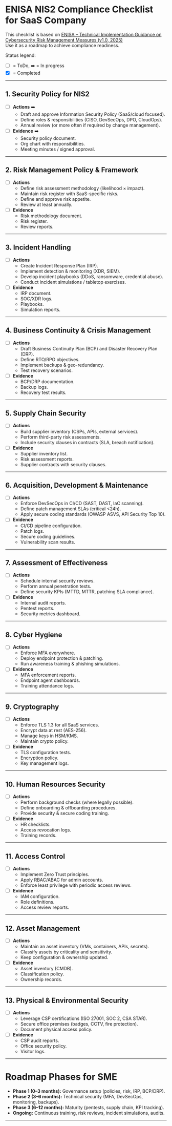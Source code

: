 # ENISA NIS2 Compliance Checklist for SaaS Company

This checklist is based on [ENISA – Technical Implementation Guidance on Cybersecurity Risk Management Measures (v1.0, 2025)](https://www.enisa.europa.eu/sites/default/files/2025-06/ENISA_Technical_implementation_guidance_on_cybersecurity_risk_management_measures_version_1.0.pdf)  
Use it as a roadmap to achieve compliance readiness.  

Status legend:  
- [ ] = ToDo,  ➡️ = In progress
- [x] = Completed   

---

## 1. Security Policy for NIS2
- [ ] **Actions** ➡️
  - Draft and approve Information Security Policy (SaaS/cloud focused).
  - Define roles & responsibilities (CISO, DevSecOps, DPO, CloudOps).
  - Annual review (or more often if required by change management).
- [ ] **Evidence** ➡️
  - Security policy document.
  - Org chart with responsibilities.
  - Meeting minutes / signed approval.

---

## 2. Risk Management Policy & Framework
- [ ] **Actions**
  - Define risk assessment methodology (likelihood × impact).
  - Maintain risk register with SaaS-specific risks.
  - Define and approve risk appetite.
  - Review at least annually.
- [ ] **Evidence**
  - Risk methodology document.
  - Risk register.
  - Review reports.

---

## 3. Incident Handling
- [ ] **Actions**
  - Create Incident Response Plan (IRP).
  - Implement detection & monitoring (XDR, SIEM).
  - Develop incident playbooks (DDoS, ransomware, credential abuse).
  - Conduct incident simulations / tabletop exercises.
- [ ] **Evidence**
  - IRP document.
  - SOC/XDR logs.
  - Playbooks.
  - Simulation reports.

---

## 4. Business Continuity & Crisis Management
- [ ] **Actions**
  - Draft Business Continuity Plan (BCP) and Disaster Recovery Plan (DRP).
  - Define RTO/RPO objectives.
  - Implement backups & geo-redundancy.
  - Test recovery scenarios.
- [ ] **Evidence**
  - BCP/DRP documentation.
  - Backup logs.
  - Recovery test results.

---

## 5. Supply Chain Security
- [ ] **Actions**
  - Build supplier inventory (CSPs, APIs, external services).
  - Perform third-party risk assessments.
  - Include security clauses in contracts (SLA, breach notification).
- [ ] **Evidence**
  - Supplier inventory list.
  - Risk assessment reports.
  - Supplier contracts with security clauses.

---

## 6. Acquisition, Development & Maintenance
- [ ] **Actions**
  - Enforce DevSecOps in CI/CD (SAST, DAST, IaC scanning).
  - Define patch management SLAs (critical <24h).
  - Apply secure coding standards (OWASP ASVS, API Security Top 10).
- [ ] **Evidence**
  - CI/CD pipeline configuration.
  - Patch logs.
  - Secure coding guidelines.
  - Vulnerability scan results.

---

## 7. Assessment of Effectiveness
- [ ] **Actions**
  - Schedule internal security reviews.
  - Perform annual penetration tests.
  - Define security KPIs (MTTD, MTTR, patching SLA compliance).
- [ ] **Evidence**
  - Internal audit reports.
  - Pentest reports.
  - Security metrics dashboard.

---

## 8. Cyber Hygiene
- [ ] **Actions**
  - Enforce MFA everywhere.
  - Deploy endpoint protection & patching.
  - Run awareness training & phishing simulations.
- [ ] **Evidence**
  - MFA enforcement reports.
  - Endpoint agent dashboards.
  - Training attendance logs.

---

## 9. Cryptography
- [ ] **Actions**
  - Enforce TLS 1.3 for all SaaS services.
  - Encrypt data at rest (AES-256).
  - Manage keys in HSM/KMS.
  - Maintain crypto policy.
- [ ] **Evidence**
  - TLS configuration tests.
  - Encryption policy.
  - Key management logs.

---

## 10. Human Resources Security
- [ ] **Actions**
  - Perform background checks (where legally possible).
  - Define onboarding & offboarding procedures.
  - Provide security & secure coding training.
- [ ] **Evidence**
  - HR checklists.
  - Access revocation logs.
  - Training records.

---

## 11. Access Control
- [ ] **Actions**
  - Implement Zero Trust principles.
  - Apply RBAC/ABAC for admin accounts.
  - Enforce least privilege with periodic access reviews.
- [ ] **Evidence**
  - IAM configuration.
  - Role definitions.
  - Access review reports.

---

## 12. Asset Management
- [ ] **Actions**
  - Maintain an asset inventory (VMs, containers, APIs, secrets).
  - Classify assets by criticality and sensitivity.
  - Keep configuration & ownership updated.
- [ ] **Evidence**
  - Asset inventory (CMDB).
  - Classification policy.
  - Ownership records.

---

## 13. Physical & Environmental Security
- [ ] **Actions**
  - Leverage CSP certifications (ISO 27001, SOC 2, CSA STAR).
  - Secure office premises (badges, CCTV, fire protection).
  - Document physical access policy.
- [ ] **Evidence**
  - CSP audit reports.
  - Office security policy.
  - Visitor logs.

---

# Roadmap Phases for SME

- **Phase 1 (0–3 months):** Governance setup (policies, risk, IRP, BCP/DRP).  
- **Phase 2 (3–6 months):** Technical security (MFA, DevSecOps, monitoring, backups).  
- **Phase 3 (6–12 months):** Maturity (pentests, supply chain, KPI tracking).  
- **Ongoing:** Continuous training, risk reviews, incident simulations, audits.

---
